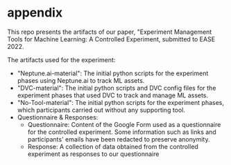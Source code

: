 # appendix
This repo presents the artifacts of our paper, "Experiment Management Tools for Machine Learning: A Controlled Experiment, submitted to EASE 2022.

The artifacts used for the experiment: 
  - "Neptune.ai-material": The initial python scripts for the experiment phases using Neptune.ai to track ML assets.
  - "DVC-material": The initial python scripts and DVC config files for the experiment phases that used DVC to track and manage ML assets.
  - "No-Tool-material": The initial python scripts for the experiment phases, which participants carried out without any supporting tool. 
  - Questionnaire & Responses:
    - Questionnaire: Content of the Google Form used as a questionnaire for the controlled experiment. Some information such as links and participants' emails have been redacted to preserve anonymity.  
    - Response: A collection of data obtained from the controlled experiment as responses to our questionnaire
